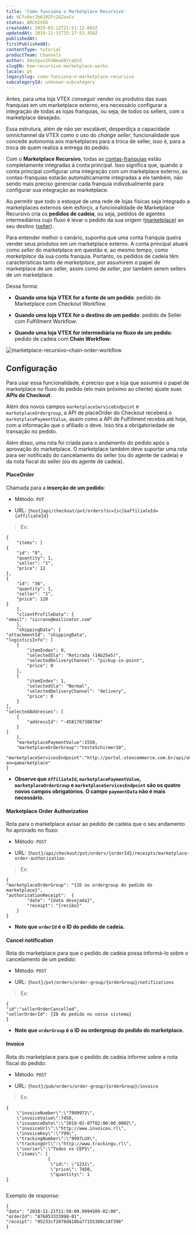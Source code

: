 ```yaml
---
title: 'Como funciona o Marketplace Recursivo'
id: 6Cfx9xrJb61RZFc2GZaxCv
status: ARCHIVED
createdAt: 2019-03-12T21:51:12.693Z
updatedAt: 2019-12-31T15:27:53.350Z
publishedAt: 
firstPublishedAt: 
contentType: tutorial
productTeam: Channels
author: 6AcGyun1hSWewU8YcaQiO
slugEN: how-recursive-marketplace-works
locale: pt
legacySlug: como-funciona-o-marketplace-recursivo
subcategoryId: unknown-subcategory
---
```


Antes, para uma loja VTEX conseguir vender os produtos das suas franquias em um marketplace externo, era necessário configurar a integração de todas as lojas franquias, ou seja, de todos os sellers, com o marketplace desejado. 

Essa estrutura, além de não ser escalável, desperdiça a capacidade omnichannel da VTEX como o uso do _change seller_, funcionalidade que concede autonomia aos marketplaces para a troca de seller, isso é, para a troca de quem realiza a entrega do pedido. 

Com o __Marketplace Recursivo__, todas as [contas-franquias](https://help.vtex.com/tutorial/definicoes-de-conta-franquia-e-seller-white-label?locale=pt) estão completamente integradas à conta principal. Isso significa que, quando a conta principal configurar uma integração com um marketplace externo, as contas-franquias estarão automáticamente integradas a ele também, não sendo mais preciso gerenciar cada franquia individualmente para configurar sua integração ao marketplace. 

Ao permitir que todo o estoque de uma rede de lojas físicas seja integrado a marketplaces externos sem esforço, a funcionalidade de Marketplace Recursivo cria os __pedidos de cadeia__, ou seja, pedidos de agentes intermediários cujo fluxo é levar o pedido da sua origem ([marketplace](https://help.vtex.com/tutorial/o-que-e-um-marketplace?locale=pt)) ao seu destino ([seller](https://help.vtex.com/tutorial/o-que-e-um-seller?locale=pt)). 

Para entender melhor o cenário, suponha que uma conta franquia queira vender seus produtos em um marketplace externo. A conta principal atuará como _seller_ do marketplace em questão e, ao mesmo tempo, como _marketplace_ da sua conta franquia. Portanto, os pedidos de cadeia têm características tanto de _marketplace_, por assumirem o papel de marketplace de um seller, assim como de _seller_, por também serem sellers de um marketplace. 

Dessa forma:

- __Quando uma loja VTEX for a fonte de um pedido__: pedido de Marketplace com Checkout Workflow.

- __Quando uma loja VTEX for o destino de um pedido__: pedido de Seller com Fulfillment Workflow. 

- __Quando uma loja VTEX for intermediária no fluxo de um pedido__: pedido de cadeia com __Chain Workflow__:

![marketplace-recursivo-chain-order-workflow](//images.ctfassets.net/alneenqid6w5/1mYtSFQxV7pnlrp746nnQ4/336550750f99d86b90851742fda8f724/marketplace-recursivo-chain-order-workflow.png)


## Configuração

Para usar essa funcionalidade, é preciso que a loja que assumirá o papel de marketplace no fluxo do pedido (elo mais próximo ao cliente) ajuste suas __APIs de Checkout__. 

Além dos novos campos `marketplaceServiceEndpoint` e `marketplaceOrdergroup`, a API de placeOrder do Checkout receberá o `marketplacePaymentValue`, assim como a API de Fulfillment recebia até hoje, com a informação que o afiliado o deve. Isso tira a obrigatoriedade de transação no pedido. 

Além disso, uma rota foi criada para o andamento do pedido após a aprovação do marketplace. O marketplace também deve suportar uma rota para ser notificado do cancelamento do seller (ou do agente de cadeia) e da nota fiscal do seller (ou do agente de cadeia). 


#### PlaceOrder

Chamada para a __inserção de um pedido__:

- Método: `PUT`

- URL: `{host}api/checkout/pvt/orders?sc={sc}&affiliateId={affiliateId}`

>Ex:

```
{
    "items": [
{
    "id": "8",
    "quantity": 1,
    "seller": "1",
    "price": 12
},
{
    "id": "36",
    "quantity": 1,
    "seller": "1",
    "price": 120
}
    ],
    "clientProfileData": {
"email": "sicrano@mailinator.com"
    },
    "shippingData": {
"attachmentId": "shippingData",
"logisticsInfo": [
    {
        "itemIndex": 0,
        "selectedSla": "Retirada (14b25e5)",
        "selectedDeliveryChannel": "pickup-in-point",
        "price": 0
    },
    {
        "itemIndex": 1,
        "selectedSla": "Normal",
        "selectedDeliveryChannel": "delivery",
        "price": 0
    }
],
"selectedAddresses": [
    {
        "addressId": "-4581767308704"
    }
]
    },
	"marketplacePaymentValue":1550,
	"marketplaceOrderGroup":"testeSchirmer10",
	"marketplaceServicesEndpoint":"http://portal.vtexcommerce.com.br/api/oms?an=qamarketplace"
}
```

- __Observe que `AffiliateId`, `marketplacePaymentValue`, `marketplaceOrderGroup` e `marketplaceServicesEndpoint` são os quatro novos campos obrigatórios. O campo `paymentData` não é mais necessário.__


#### Marketplace Order Authorization 

Rota para o marketplace avisar ao pedido de cadeia que o seu andamento foi aprovado no fluxo:

- Método: `POST`

- URL: `{host}/api/checkout/pvt/orders/{orderId}/receipts/marketplace-order-authorization`

>Ex:

```
{
"marketplaceOrderGroup": "{ID ou ordergroup do pedido do marketplace}",
"authorizationReceipt":  {
        "date": "{data desejada}",
        "receipt": "{recibo}"
    }
}
```
- __Note que `orderId` é o ID do pedido de cadeia.__

#### Cancel notification

Rota do marketplace para que o pedido de cadeia possa informá-lo sobre o cancelamento de um pedido:

- Método: `POST`

- URL: `{host}/pvt/orders/order-group/{orderGroup}/notifications`

>Ex:

```
{ 
"id":"sellerOrderCancelled", 
"sellerOrderId": {ID do pedido no nosso sistema}
}
```

- __Note que `orderGroup` é o ID ou ordergroup do pedido do marketplace.__


#### Invoice 

Rota do marketplace para que o pedido de cadeia informe sobre a nota fiscal do pedido:

- Método: `POST`

- URL: `{host}/pub/orders/order-group/{orderGroup}/invoice`

>Ex:

```
{
	\"invoiceNumber\":\"7999972\",
	\"invoiceValue\":7450,
	\"issuanceDate\":\"2019-02-07T02:00:00.000Z\",
	\"invoiceUrl\":\"http://www.invoiceu.rl\",
	\"invoiceKey\":\"799\",
	\"trackingNumber\":\"9997LUX\",
	\"trackingUrl\":\"http://www.trackingu.rl\",
	\"courier\":\"Todos os CEPS\",
	\"items\": [
				{
			     \"id\": \"1231\",
			     \"price\": 7450,
			     \"quantity\": 1
}
          
```   
Exemplo de _response_:

```
{
"date": "2018-11-21T11:50:09.9994509-02:00",
"orderId": "876053333998-01",
"receipt": "95233cf2078d418ba77155380c18f398"
}

```

